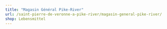 ```yaml
---
title: "Magasin Général Pike-River"
url: /saint-pierre-de-veronne-a-pike-river/magasin-general-pike-river/
shop: Lebensmittel
---
```


